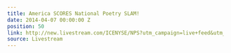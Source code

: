 ```yaml
---
title: America SCORES National Poetry SLAM!
date: 2014-04-07 00:00:00 Z
position: 50
link: http://new.livestream.com/ICENYSE/NPS?utm_campaign=live+feed&utm_medium=email&utm_source=LIVE+FEED
source: Livestream
---
```


